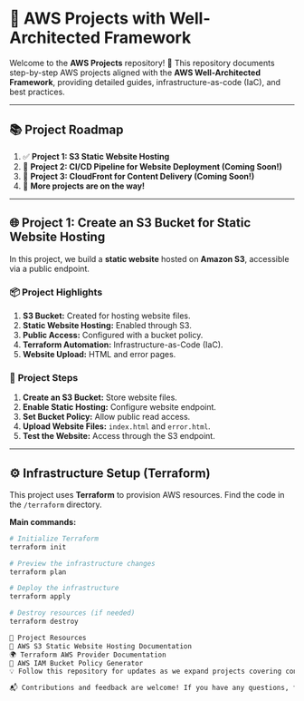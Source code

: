 # 🚀 AWS Projects with Well-Architected Framework

Welcome to the **AWS Projects** repository! 🎯 This repository documents step-by-step AWS projects aligned with the **AWS Well-Architected Framework**, providing detailed guides, infrastructure-as-code (IaC), and best practices.

---

## 📚 Project Roadmap

1. ✅ **Project 1: S3 Static Website Hosting**  
2. 🚧 **Project 2: CI/CD Pipeline for Website Deployment (Coming Soon!)**  
3. 🚧 **Project 3: CloudFront for Content Delivery (Coming Soon!)**  
4. 🚧 **More projects are on the way!**

---

## 🌐 Project 1: Create an S3 Bucket for Static Website Hosting

In this project, we build a **static website** hosted on **Amazon S3**, accessible via a public endpoint.

### 📦 **Project Highlights**
1. **S3 Bucket:** Created for hosting website files.  
2. **Static Website Hosting:** Enabled through S3.  
3. **Public Access:** Configured with a bucket policy.  
4. **Terraform Automation:** Infrastructure-as-Code (IaC).  
5. **Website Upload:** HTML and error pages.  

### 📄 **Project Steps**
1. **Create an S3 Bucket:** Store website files.  
2. **Enable Static Hosting:** Configure website endpoint.  
3. **Set Bucket Policy:** Allow public read access.  
4. **Upload Website Files:** `index.html` and `error.html`.  
5. **Test the Website:** Access through the S3 endpoint.

---

## ⚙️ **Infrastructure Setup (Terraform)**

This project uses **Terraform** to provision AWS resources. Find the code in the `/terraform` directory.

**Main commands:**

```bash
# Initialize Terraform
terraform init

# Preview the infrastructure changes
terraform plan

# Deploy the infrastructure
terraform apply

# Destroy resources (if needed)
terraform destroy

📜 Project Resources
📖 AWS S3 Static Website Hosting Documentation
🌍 Terraform AWS Provider Documentation
🔑 AWS IAM Bucket Policy Generator
💡 Follow this repository for updates as we expand projects covering compute, databases, networking, and security!

📬 Contributions and feedback are welcome! If you have any questions, feel free to open an issue.


